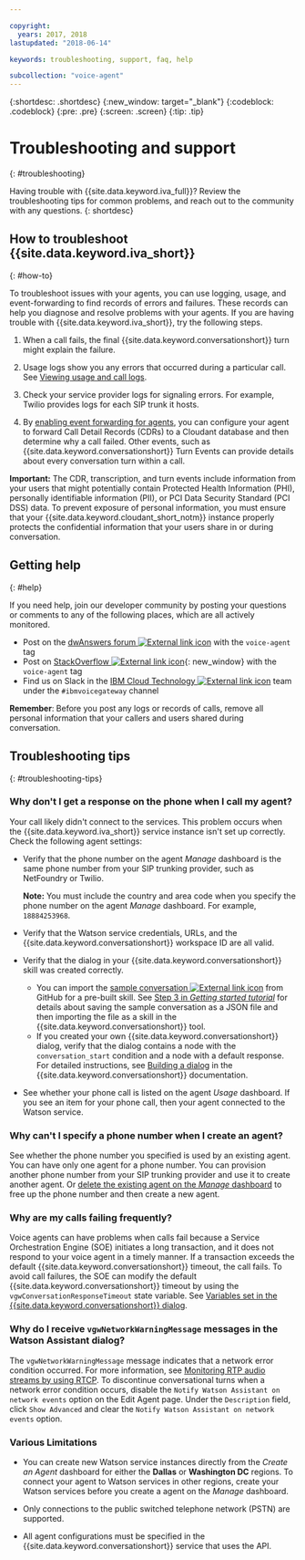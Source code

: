 ```yaml
---

copyright:
  years: 2017, 2018
lastupdated: "2018-06-14"

keywords: troubleshooting, support, faq, help

subcollection: "voice-agent"
---
```


{:shortdesc: .shortdesc}
{:new_window: target="_blank"}
{:codeblock: .codeblock}
{:pre: .pre}
{:screen: .screen}
{:tip: .tip}

# Troubleshooting and support
{: #troubleshooting}

Having trouble with {{site.data.keyword.iva_full}}? Review the troubleshooting tips for common problems, and reach out to the community with any questions.
{: shortdesc}

## How to troubleshoot {{site.data.keyword.iva_short}}
{: #how-to}

To troubleshoot issues with your agents, you can use logging, usage, and event-forwarding to find records of errors and failures. These records can help you diagnose and resolve problems with your agents. If you are having trouble with {{site.data.keyword.iva_short}}, try the following steps.

1. When a call fails, the final {{site.data.keyword.conversationshort}} turn might explain the failure.

1. Usage logs show you any errors that occurred during a particular call. See [Viewing usage and call logs](/docs/services/voice-agent?topic=voice-agent-logging).

1. Check your service provider logs for signaling errors. For example, Twilio provides logs for each SIP trunk it hosts.

1. By [enabling event forwarding for agents](/docs/services/voice-agent?topic=voice-agent-event_forwarding), you can configure your agent to forward Call Detail Records (CDRs) to a Cloudant database and then determine why a call failed. Other events, such as {{site.data.keyword.conversationshort}} Turn Events can provide details about every conversation turn within a call.

**Important:** The CDR, transcription, and turn events include information from your users that might potentially contain Protected Health Information (PHI), personally identifiable information (PII), or PCI Data Security Standard (PCI DSS) data. To prevent exposure of personal information, you must ensure that your {{site.data.keyword.cloudant_short_notm}} instance properly protects the confidential information that your users share in or during conversation.


## Getting help
{: #help}

If you need help, join our developer community by posting your questions or comments to any of the following places, which are all actively monitored.

* Post on the [dwAnswers forum ![External link icon](../../icons/launch-glyph.svg "External link icon")](https://developer.ibm.com/answers/topics/voice-agent/) with the `voice-agent` tag
* Post on [StackOverflow ![External link icon](../../icons/launch-glyph.svg "External link icon")](http://stackoverflow.com/questions/tagged/voice-agent){: new_window} with the `voice-agent` tag
* Find us on Slack in the [IBM Cloud Technology ![External link icon](../../icons/launch-glyph.svg "External link icon")](https://slack-invite-ibm-cloud-tech.mybluemix.net/) team under the `#ibmvoicegateway` channel

**Remember**: Before you post any logs or records of calls, remove all personal information that your callers and users shared during conversation.

## Troubleshooting tips
{: #troubleshooting-tips}

### Why don't I get a response on the phone when I call my agent?

Your call likely didn't connect to the services. This problem occurs when the {{site.data.keyword.iva_short}} service instance isn't set up correctly. Check the following agent settings:

* Verify that the phone number on the agent _Manage_ dashboard is the same phone number from your SIP trunking provider, such as NetFoundry or Twilio.

   **Note:** You must include the country and area code when you specify the phone number on the agent _Manage_ dashboard. For example, `18884253968`.

* Verify that the Watson service credentials, URLs, and the {{site.data.keyword.conversationshort}} workspace ID are all valid.
* Verify that the dialog in your {{site.data.keyword.conversationshort}} skill was created correctly.
  * You can import the [sample conversation ![External link icon](../../icons/launch-glyph.svg "External link icon")](https://github.com/WASdev/sample.voice.gateway/blob/master/conversation/voice-gateway-conversation-en.json) from GitHub for a pre-built skill. See [Step 3 in *Getting started tutorial*](/docs/services/voice-agent?topic=voice-agent-getting-started#step3) for details about saving the sample conversation as a JSON file and then importing the file as a skill in the {{site.data.keyword.conversationshort}} tool.
  * If you created your own {{site.data.keyword.conversationshort}} dialog, verify that the dialog contains a node with the `conversation_start` condition and a node with a default response. For detailed instructions, see [Building a dialog](/docs/services/assistant?topic=assistant-getting-started#getting-started-build-dialog) in the {{site.data.keyword.conversationshort}} documentation.
* See whether your phone call is listed on the agent _Usage_ dashboard. If you see an item for your phone call, then your agent connected to the Watson service.

### Why can't I specify a phone number when I create an agent?

See whether the phone number you specified is used by an existing agent. You can have only one agent for a phone number. You can provision another phone number from your SIP trunking provider and use it to create another agent. Or [delete the existing agent on the _Manage_ dashboard](/docs/services/voice-agent?topic=voice-agent-managing#delete_va) to free up the phone number and then create a new agent.

### Why are my calls failing frequently?

Voice agents can have problems when calls fail because a Service Orchestration Engine (SOE) initiates a long transaction, and it does not respond to your voice agent in a timely manner. If a transaction exceeds the default {{site.data.keyword.conversationshort}} timeout, the call fails. To avoid call failures, the SOE can modify the default {{site.data.keyword.conversationshort}} timeout by using the `vgwConversationResponseTimeout` state variable. See [Variables set in the {{site.data.keyword.conversationshort}} dialog](https://www.ibm.com/support/knowledgecenter/SS4U29/api.html#variables-conv).

### Why do I receive `vgwNetworkWarningMessage` messages in the Watson Assistant dialog?

The  `vgwNetworkWarningMessage` message indicates that a network error condition occurred. For more information, see [Monitoring RTP audio streams by using RTCP](https://www.ibm.com/support/knowledgecenter/SS4U29/rtcpnetworkmonitor.html). To discontinue conversational turns when a network error condition occurs, disable the `Notify Watson Assistant on network events` option on the Edit Agent page. Under the `Description` field, click `Show Advanced` and clear the `Notify Watson Assistant on network events` option.

### Various Limitations

* You can create new Watson service instances directly from the _Create an Agent_ dashboard for either the **Dallas** or **Washington DC** regions. To connect your agent to Watson services in other regions, create your Watson services before you create a agent on the _Manage_ dashboard.

* Only connections to the public switched telephone network (PSTN) are supported.

* All agent configurations must be specified in the {{site.data.keyword.conversationshort}} service that uses the API.